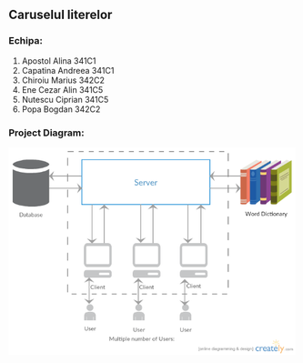 ## Caruselul literelor ##

### Echipa: ###
1. Apostol Alina	341C1
2. Capatina Andreea 341C1
3. Chiroiu Marius	342C2
4. Ene Cezar Alin 	341C5
5. Nutescu Ciprian	341C5
6. Popa Bogdan		342C2

### Project Diagram: ###
![Diagram](./docs/Proiect_MPS.png)
